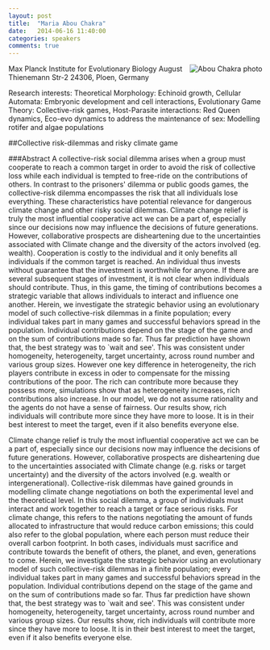 ```yaml
---
layout: post
title:  "Maria Abou Chakra"
date:   2014-06-16 11:40:00
categories: speakers
comments: true
---
```


<footer class="entry-meta">
<img src="{{ site.url }}/images/abouchakra.jpg" alt="Abou Chakra photo" align="right">
<span class="author vcard" itemprop="author" itemscope itemtype="http://schema.org/Person"></a></span></span>
</footer>


Max Planck Institute for Evolutionary Biology
August Thienemann Str-2
24306, Ploen, Germany

Research interests: 
Theoretical Morphology: Echinoid growth, Cellular Automata: Embryonic development and cell interactions, Evolutionary Game Theory: Collective-risk games, Host-Parasite interactions: Red Queen dynamics, Eco-evo dynamics to address the maintenance of sex: Modelling rotifer and algae populations

##Collective risk-dilemmas and risky climate game


###Abstract 
A collective-risk social dilemma arises when a group must cooperate to reach a common target in order to avoid
the risk of collective loss while each individual is tempted to free-ride on the contributions of others. In contrast to
the prisoners' dilemma or public goods games, the collective-risk dilemma encompasses the risk that all individuals
lose everything. These characteristics have potential relevance for dangerous climate change and other risky social
dilemmas. Climate change relief is truly the most influential cooperative act we can be a part of, especially since our decisions now may influence the decisions of future generations.
However, collaborative prospects are disheartening due to the uncertainties associated with Climate change and the diversity of the actors involved (eg. wealth). 
Cooperation is costly to the individual and it only benefits all individuals if the common target is reached. 
An individual thus invests without guarantee that the investment is worthwhile for anyone. If there are several subsequent
stages of investment, it is not clear when individuals should contribute. 
Thus, in this game, the timing of contributions becomes a strategic variable that allows individuals to
interact and influence one another. Herein, we investigate the strategic behavior using an evolutionary model of such
collective-risk dilemmas in a finite population; every individual takes part in many games and successful behaviors spread
in the population. Individual contributions depend on the stage of the game and on the sum of contributions made so
far. Thus far prediction have shown that, the best strategy was to `wait and see'. 
This was consistent under homogeneity, heterogeneity, target uncertainty, across round number and various group sizes.
However one key difference in heterogeneity, the rich players contribute in excess in oder to compensate for the missing contributions of the poor. 
The rich can contribute more because they possess more, simulations show that as heterogeneity increases, rich contributions also increase.
In our model, we do not assume rationality and the agents do not have a sense of fairness. 
Our results show, rich individuals will contribute more since they have more to loose. It is in their best interest to meet the target, even if it also benefits everyone else. 

Climate change relief is truly the most influential cooperative act we can be a part of, especially since our decisions now may influence the decisions of future generations.
However, collaborative prospects are disheartening due to the uncertainties associated with Climate change (e.g. risks or  target uncertainty)  and the diversity of the actors involved (e.g. wealth or intergenerational). Collective-risk dilemmas have gained grounds in modelling climate change negotiations on both the experimental level and the theoretical level. In this social dilemma, a group of individuals must interact and work together to reach a target or face serious risks. 
For climate change, this refers to the nations negotiating the amount of funds allocated to infrastructure that would reduce carbon emissions; this could also refer to the global population, where each person must reduce their overall carbon footprint. 
In both cases, individuals must sacrifice and contribute towards the benefit of others, the planet, and even, generations to come. 
Herein, we investigate the strategic behavior using an evolutionary model of such
collective-risk dilemmas in a finite population; every individual takes part in many games and successful behaviors spread
in the population. Individual contributions depend on the stage of the game and on the sum of contributions made so
far. Thus far prediction have shown that, the best strategy was to `wait and see'. 
This was consistent under homogeneity, heterogeneity, target uncertainty, across round number and various group sizes.
Our results show, rich individuals will contribute more since they have more to loose. It is in their best interest to meet the target, even if it also benefits everyone else. 
